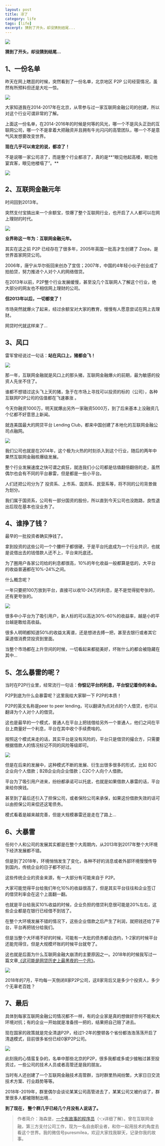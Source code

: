 ```yaml
---
layout: post
title: 凉了
category: life
tags: [life]
excerpt: 猜到了开头，却没猜到结尾...
---
```


![](http://favorites.ren/assets/images/2020/it/liangle/liangle01.jpg) 

**猜到了开头，却没猜到结尾...**

## 1、一份名单

昨天在网上瞎逛的时候，突然看到了一份名单，北京地区 P2P 公司经营情况，虽然有所预料但还是大吃一惊。

![](http://favorites.ren/assets/images/2020/it/liangle/liangle02.jpg)

大家知道我在2014-2017年在北京，从零参与过一家互联网金融公司的创建，所以对这个行业可谓非常的了解。

上面这一份名单，在2014-2016年的时候是何等的风光，哪一个不是风头正劲的互联网公司，哪一个不是拿着大把融资并且拥有牛光闪闪的高管团队，哪一个不是意气风发想要改变世界。

**现在几乎可以肯定的说，都凉了！**

不是说哪一家公司凉了，而是整个行业都凉了，真的是**“眼见他起高楼，眼见他宴宾客，眼见他楼塌了”。**

![](http://favorites.ren/assets/images/2020/it/liangle/liangle03.jpg)

## 2、互联网金融元年

时间回到2013年。

突然支付宝搞出来一个余额宝，惊爆了整个互联网行业，也开启了人人都可以在网上理财的时代。

![](http://favorites.ren/assets/images/2020/it/liangle/liangle04.jpg)

**业界称这一年为：互联网金融元年。**

其实在这之前 P2P 已经存在了很多年，2005年英国一批高才生创建了 Zopa，是世界首家网贷公司。

2006年，唐宁从华尔街回来创办了宜信；2007年，中国的4年轻小伙子创业成了拍拍贷，努力推进个人对个人的网络借贷。

在2013年以前，P2P整个行业发展缓慢，甚至没几个互联网人了解这个行业，绝大部分的网友也不相信网上理财的公司。

**但2013年以后，一切都变了！**

市场突然就爆火了起来，经过余额宝对大家的教育，慢慢有人愿意尝试在网上去理财。

网贷时代就这样来了...

## 3、风口

雷军曾经说过一句话：**站在风口上，猪都会飞！**

![](http://favorites.ren/assets/images/2020/it/liangle/liangle05.jpg)

那一年，互联网金融就是风口上的那头猪，互联网金融爆火的前期，最为敏感的投资人先坐不住了。

谁都不想错过这头飞上天的猪，急于在市场上寻找可以投资的标的（公司），各种互联网P2P公司的估值都在飞速暴涨 。

今天你融资1000万，明天就爆出另外一家融资5000万，到了后来基本上没融资几个亿都不好意思上新闻。

就连美国最大的网贷平台 Lending Club，都来中国创建了本地化的互联网金融公司点融网。

![](http://favorites.ren/assets/images/2020/it/liangle/liangle06.jpg)

我们公司也就是在2014年，这个极为火热的时刻杀入到这个行业，随后的两年中果然互联网金融核爆级发展。

整个行业发展速度之快可谓之疯狂，就连我们小公司都是估值翻倍翻倍的走，虽然偶尔也会有不同的平台暴雷，但是都是一些小平台。

人们还把公司分为了 投资系、上市系、国资系、民营系等，将不同的公司背景做为划分。

我们属于国资系，公司有一部分国资的股份，所以直到今天公司也没跑路，良性退出后现在基本也没业务了。

## 4、谁挣了钱？

最早的一批投资者确实挣钱了。

拿到投资的这些公司一个个腰杆子都很硬，于是平台托底成为一个行业共识，也就是说借出去的钱借款人还不上，平台来托底还。

为了圈用户各家公司给的利息都很高，10%的年化收益一般都算是低的，大平台的收益普遍都在10%-24%之间。

什么概念呢？

一年只要把100万放到平台，直接可以收10-24万的利息，是不是觉得挺夸张的，还有更夸张的。

![](http://favorites.ren/assets/images/2020/it/liangle/liangle07.jpg)

很多中小平台为了吸引用户，新人标的可以高达30%-60%的收益率，越是小的平台越是敢给高收益。

很多人明明都知道50%的收益太离谱，还是想进去搏一把，甚至去银行或者其它渠道借消费贷投资到里面。

当整个市场都在上升空间的时候，一切看起来都挺美好，坏账什么的都会被隐藏在其中...

## 5、怎么暴雷的呢？

当时在P2P行业里，经常流行一句话：**你惦记平台的利息，平台惦记着你的本金。**

P2P到底为什么会暴雷呢？这里我给大家聊一下 P2P的本质！

P2P的英文名称是peer to peer lending，可以翻译为点对点的个人借贷，也可以翻译为个人对个人的借贷。

这也是最早的一个模式，普通人在平台上把钱借给另外一个普通人，他们之间在平台上商量好一个利息，平台在其中收个手续费啥的。

按照这个模式来走的话，其实平台是没有风险的，平台只是借贷的撮合方，只需要根据借款人的情况标记不同的风险等级即可。

![](http://favorites.ren/assets/images/2020/it/liangle/liangle08.jpg)

但是在后来的发展中，这种模式不断的发展、衍生出很多很多的形式，比如 B2C企业向个人借款；B2B企业向企业借款；C2C个人向个人借款。

平台为了吸引用户进来，纷纷都承诺可以托底，也就是如果借款人暴雷的话，平台来给你换钱。

甚至到了最后还引入了担保公司，或者保险公司来承保，如果这份借款失效的话可以由担保公司来偿还这笔债务。

模式看着是越来越完善，但是大规模暴雷还是走在了路上...

## 6、大暴雷

任何个人和公司的发展其实都是在整个大周期内，从2013年到2017年整个大环境下经济发展都不错。

但是到了2018年，环境悄悄发生了变化，各种不好的消息或者外部环境慢慢传导到国内，传统企业的日子都不好过。

这些传统企业的资金来源，有一大部分有可能来自于 P2P。

大家可能觉得平台给我们年化10%的收益很高了，但是其实平台往往和企业签订的借贷利率会在这个上面翻一翻。

也就是平台给我买10%收益的时候，企业负担的借贷利息很可能是20%左右，这些企业都是在银行已经借不到钱了。

在整个大环境发展不错的情况下，这些企业借款之后产生了利润，就把钱还给了平台，平台再把钱分给我们。

但是当整个大环境不好的时候，可能有一大批的债务都会违约，1-2家的时候平台还能兜得住，但是大规模坏账的时候平台就夸了。

这也就是后面为什么互联网金融大崩溃的主要原因之一。2018年的时候我写过一篇文章[《这可能是网贷历史上最黑夜的一个月》](https://mp.weixin.qq.com/s/Ur7KZHw2t6SYQlWQeELMNA)。

![](http://favorites.ren/assets/images/2020/it/liangle/liangle09.jpg)

2018年的7月，平均每一天倒闭8家P2P公司，这8家背后又是多少个投资人，多少个无辜老百姓？

## 7、最后

具体到每家互联网金融公司情况都不一样，有的企业家是真的想做好奈何不能和大环境对抗；有的企业一开始就是准备捞一把的，结果把自己赔了进去。

现在国家的政策就是完全清退P2P，经过1-2年的整顿各个省份都浩浩荡荡开启了清退模式，目前很多省份已经0家P2P公司。

![](http://favorites.ren/assets/images/2020/it/liangle/liangle10.jpg)

此刻我的心情蛮复杂的，名单中那些北京的P2P，很多我都或多或少接触过甚至投资过，一些公司的技术人员或者高管还是我的朋友。

当时有人还创建了一个互联网金融技术高管群，当时群里热闹纷繁，大家日日交流技术方案、行业趋势等等。

2018年-2019年，群里偶尔会谈论某某公司高管进去了，某某公司又被约谈了，群里很多人都被限制出境...

**到了现在， 整个群几乎已经几个月没有人说话了。**


>作者简介：海森堡，[一个有故事的程序员](https://mp.weixin.qq.com/s/bPk_-DcGF_7lTDoR1pKqVg)（👈详细了解）。曾在互联网金融，第三方支付公司工作，现为一名自由职业者，和你一起用技术的角度去看这个世界。我的微信号puresmilea，欢迎大家找我聊天，记录你我的故事。